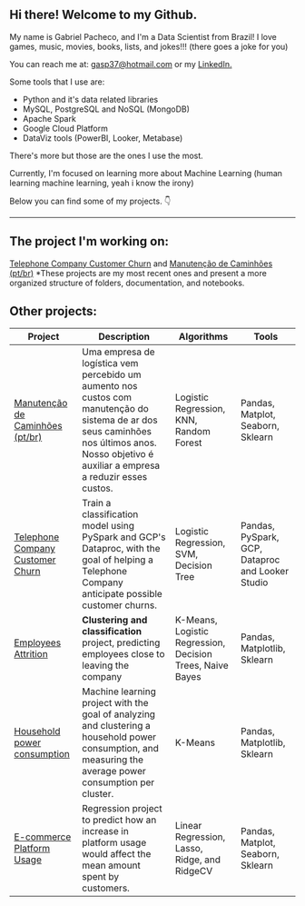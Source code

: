 ## **Hi there! Welcome to my Github.**

My name is Gabriel Pacheco, and I'm a Data Scientist from Brazil! 
I love games, music, movies, books, lists, and jokes!!! (there goes a joke for you)

You can reach me at: gasp37@hotmail.com
or my [LinkedIn.](linkedin.com/in/gabriel-pacheco37/)

Some tools that I use are:

- Python and it's data related libraries
- MySQL, PostgreSQL and NoSQL (MongoDB)
- Apache Spark
- Google Cloud Platform
- DataViz tools (PowerBI, Looker, Metabase)

There's more but those are the ones I use the most.

Currently, I'm focused on learning more about Machine Learning (human learning machine learning, yeah i know the irony)

Below you can find some of my projects. 👇


---

## The project I'm working on:

[Telephone Company Customer Churn](https://github.com/gasp37/telco-customer-churn)
and [Manutenção de Caminhões (pt/br)](https://github.com/gasp37/manutencao-caminhoes)
*These projects are my most recent ones and present a more organized structure of folders, documentation, and notebooks.

## Other projects:

|Project |Description | Algorithms|Tools|
|--------|------------|------|------|
|[Manutenção de Caminhões (pt/br)](https://github.com/gasp37/manutencao-caminhoes)| Uma empresa de logística vem percebido um aumento nos custos com manutenção do sistema de ar dos seus caminhões nos últimos anos. Nosso objetivo é auxiliar a empresa a reduzir esses custos.|Logistic Regression, KNN, Random Forest| Pandas, Matplot, Seaborn, Sklearn|
|[Telephone Company Customer Churn](https://github.com/gasp37/telco-customer-churn)| Train a classification model using PySpark and GCP's Dataproc, with the goal of helping a Telephone Company anticipate possible customer churns.|Logistic Regression, SVM, Decision Tree |Pandas, PySpark, GCP, Dataproc and Looker Studio|
|[Employees Attrition](https://github.com/gasp37/employee-attrition-and-performance)| **Clustering and classification** project, predicting employees close to leaving the company| K-Means, Logistic Regression, Decision Trees, Naive Bayes| Pandas, Matplotlib, Sklearn|
|[Household power consumption](https://github.com/gasp37/household-power-consumption)| Machine learning project with the goal of analyzing and clustering a household power consumption, and measuring the average power consumption per cluster. | K-Means | Pandas, Matplotlib, Sklearn|
|[E-commerce Platform Usage](https://github.com/gasp37/e-commerce-platform-usage/blob/main/README.md)| Regression project to predict how an increase in platform usage would affect the mean amount spent by customers.|Linear Regression, Lasso, Ridge, and RidgeCV |Pandas, Matplot, Seaborn, Sklearn|

